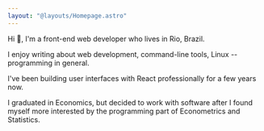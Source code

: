 ```yaml
---
layout: "@layouts/Homepage.astro"
---
```


Hi 👋, I'm a front-end web developer who lives in Rio, Brazil.

I enjoy writing about web development, command-line tools, Linux -- programming
in general.

I've been building user interfaces with React professionally for a few years
now.

I graduated in Economics, but decided to work with software after I found
myself more interested by the programming part of Econometrics and Statistics.
